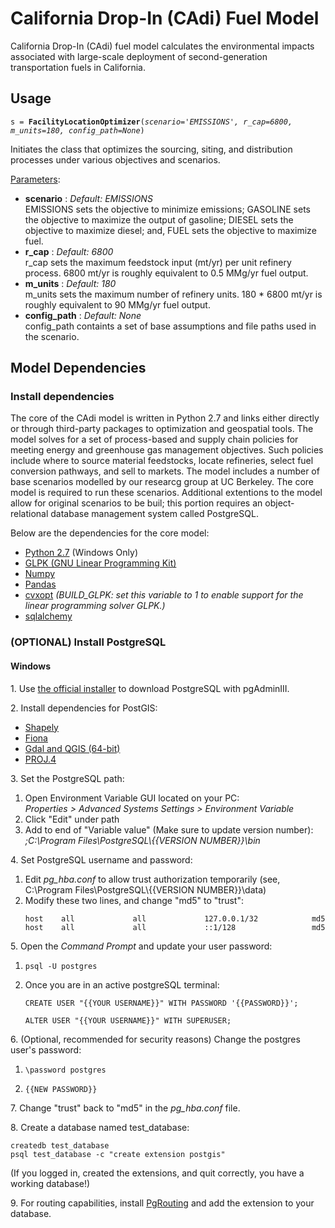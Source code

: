 <h1>California Drop-In (CAdi) Fuel Model</h1>
<p>California Drop-In (CAdi) fuel model calculates the environmental impacts associated with large-scale deployment of second-generation transportation fuels in California.</p>

<h2>Usage</h2>
<p><pre><code>s = <b>FacilityLocationOptimizer</b>(<em>scenario='EMISSIONS', r_cap=6800, m_units=180, config_path=None</em>)</code></pre></p>

<p>Initiates the class that optimizes the sourcing, siting, and distribution processes under various objectives and scenarios. </p>

<p><u>Parameters</u>:</p>
<p>
	<ul>
		<li><b>scenario</b> : <em>Default: EMISSIONS</em><br>EMISSIONS sets the objective to minimize emissions; GASOLINE sets the objective to maximize the output of gasoline; DIESEL sets the objective to maximize diesel; and, FUEL sets the objective to maximize fuel.</li>
		<li><b>r_cap</b> : <em>Default: 6800</em><br>r_cap sets the maximum feedstock input (mt/yr) per unit refinery process. 6800 mt/yr is roughly equivalent to 0.5 MMg/yr fuel output.</li>
		<li><b>m_units</b> : <em>Default: 180</em><br>m_units sets the maximum number of refinery units. 180 * 6800 mt/yr is roughly equivalent to 90 MMg/yr fuel output.</li>
		<li><b>config_path</b> : <em>Default: None</em><br>config_path containts a set of base assumptions and file paths used in the scenario.</li>
	</ul>
</p>

<h2>Model Dependencies</h2>
<h3> Install dependencies </h3>
<p>The core of the CAdi model is written in Python 2.7 and links either directly or through third-party packages to optimization and geospatial tools. The model solves for a set of process-based and supply chain policies for meeting energy and greenhouse gas management objectives. Such policies include where to source material feedstocks, locate refineries, select fuel conversion pathways, and sell to markets. The model includes a number of base scenarios modelled by our researcg group at UC Berkeley. The core model is required to run these scenarios. Additional extentions to the model allow for original scenarios to be buil; this portion requires an object-relational database management system called PostgreSQL. <p>

<p>Below are the dependencies for the core model:</p>
<p>
	<ul>
		<li><a href='https://www.python.org/download/releases/2.7/'>Python 2.7</a> (Windows Only)</li>
		<li><a href='http://www.gnu.org/software/glpk/glpk.html'>GLPK (GNU Linear Programming Kit)</a></li>
		<li><a href='http://docs.scipy.org/doc/numpy-1.10.1/user/install.html'>Numpy</a></li>
		<li><a href='http://pandas.pydata.org/pandas-docs/stable/install.html'>Pandas</a></li>
		<li><a href='http://cvxopt.org/download/'>cvxopt</a> <em>(BUILD_GLPK: set this variable to 1 to enable support for the linear programming solver GLPK.)</em></li>
		<li><a href='http://www.sqlalchemy.org/download.html'>sqlalchemy</a></li>
	</ul>
</p>


<h3> (OPTIONAL) Install PostgreSQL</h3>
<h4> Windows</h4>
<p>1. Use <a href='http://www.postgresql.org/download/windows/'>the official installer</a> to download PostgreSQL with pgAdminIII. </p>

<p>2. Install dependencies for PostGIS:
	<ul>
		<li><a href='https://pypi.python.org/pypi/Shapely#downloads'>Shapely</a></li>
		<li><a href='https://pypi.python.org/pypi/Fiona'>Fiona</a></li>
		<li><a href='https://www.qgis.org/en/site/forusers/download.html#'>Gdal and QGIS (64-bit)</a></li>
		<li><a href='https://github.com/proj4js/proj4js/releases'>PROJ.4</a></li>
	</ul>
</p>

<p>3. Set the PostgreSQL path: 
	<ol>
		<li>Open Environment Variable GUI located on your PC: <br> <em>Properties > Advanced Systems Settings > Environment Variable</em></li>
		<li>Click "Edit" under path</li>
		<li>Add to end of "Variable value" (Make sure to update version number): <br> <em>;C:\Program Files\PostgreSQL\{{VERSION NUMBER}}\bin</em></li>
	</ol>
</p>

<p>4. Set PostgreSQL username and password:
	<ol>
		<li>Edit <em>pg_hba.conf</em> to allow trust authorization temporarily (see, C:\Program Files\PostgreSQL\{{VERSION NUMBER}}\data)</li>
		<li>Modify these two lines, and change "md5" to "trust": <br>
			<pre><code>host    all             all             127.0.0.1/32            md5
host    all             all             ::1/128                 md5</code></pre>
		</li>
	</ol>
</p>

<p>5. Open the <em>Command Prompt</em> and update your user password: <br>
	<ol>
		<li><pre><code>psql -U postgres</code></pre></li>
		<li>Once you are in an active postgreSQL terminal: <br>
			<pre><code>CREATE USER "{{YOUR USERNAME}}" WITH PASSWORD '{{PASSWORD}}'; </code></pre> 
			<pre><code>ALTER USER "{{YOUR USERNAME}}" WITH SUPERUSER; </code></pre>
		</li>
	</ol>
</p>

<p>6. (Optional, recommended for security reasons) Change the postgres user's password: <br>
	<ol>
		<li><pre><code>\password postgres</code></pre></li>
		<li><pre><code>{{NEW PASSWORD}} </code></pre> </li>
	</ol>

</p>

<p>7. Change "trust" back to "md5" in the <em>pg_hba.conf</em> file. </p>


<p>8. Create a database named test_database: <br>
	<pre><code>createdb test_database
psql test_database -c "create extension postgis"</code></pre>
(If you logged in, created the extensions, and quit correctly, you have a working database!)
</p>

<p>9. For routing capabilities, install <a href='http://pgrouting.org/docs/1.x/install.html'>PgRouting</a> and add the extension to your database. </p>



